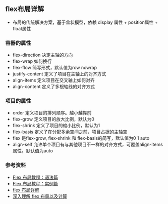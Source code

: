 ## flex布局详解

- 布局的传统解决方案，基于盒状模型，依赖 display 属性 + position属性 + float属性

### 容器的属性

- flex-direction 决定主轴的方向
- flex-wrap 如何换行
- flex-flow 简写形式，默认值为row nowrap
- justify-content 定义了项目在主轴上的对齐方式
- align-items 定义项目在交叉轴上如何对齐
- align-content 定义了多根轴线的对齐方式

### 项目的属性

- order 定义项目的排列顺序。越小越靠前
- flex-grow 定义项目的放大比例，默认为0
- flex-shrink 定义了项目的缩小比例，默认为1
- flex-basis 定义了在分配多余空间之前，项目占据的主轴空
- flex 是flex-grow, flex-shrink 和 flex-basis的简写，默认值为0 1 auto
- align-self 允许单个项目有与其他项目不一样的对齐方式，可覆盖align-items属性。默认值为auto

### 参考资料
- [Flex 布局教程：语法篇](http://www.ruanyifeng.com/blog/2015/07/flex-grammar.html)
- [Flex 布局教程：实例篇](http://www.ruanyifeng.com/blog/2015/07/flex-examples.html)
- [flex 布局详解](https://zhuanlan.zhihu.com/p/440215731)
- [深入理解 flex 布局以及计算](https://www.w3cplus.com/css3/flexbox-layout-and-calculation.html)